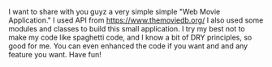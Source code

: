 I want to share with you guyz a very simple simple "Web Movie Application." I used API from https://www.themoviedb.org/ 
I also used some modules and classes to build this small application.
I try my best not to make my code like spaghetti code, and I know a bit of DRY principles, so good for me.
You can even enhanced the code if you want and and any feature you want.
Have fun!
